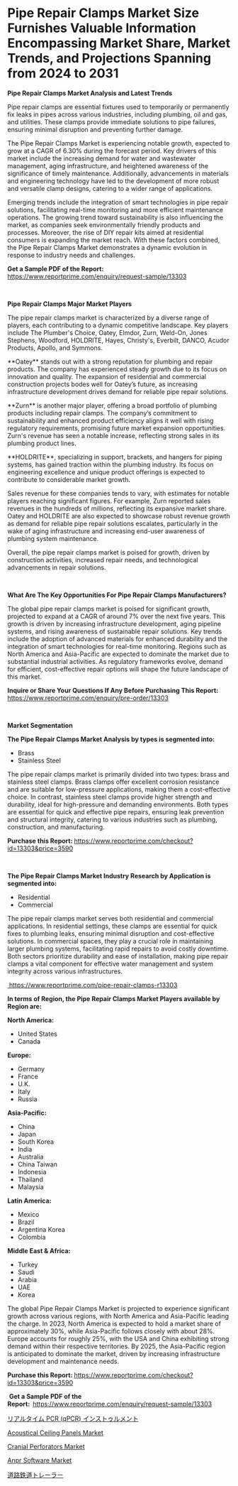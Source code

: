 <p><h1>Pipe Repair Clamps Market Size Furnishes Valuable Information Encompassing Market Share, Market Trends, and Projections Spanning from 2024 to 2031</h1></p><p><strong>Pipe Repair Clamps Market Analysis and Latest Trends</strong></p>
<p><p>Pipe repair clamps are essential fixtures used to temporarily or permanently fix leaks in pipes across various industries, including plumbing, oil and gas, and utilities. These clamps provide immediate solutions to pipe failures, ensuring minimal disruption and preventing further damage. </p><p>The Pipe Repair Clamps Market is experiencing notable growth, expected to grow at a CAGR of 6.30% during the forecast period. Key drivers of this market include the increasing demand for water and wastewater management, aging infrastructure, and heightened awareness of the significance of timely maintenance. Additionally, advancements in materials and engineering technology have led to the development of more robust and versatile clamp designs, catering to a wider range of applications.</p><p>Emerging trends include the integration of smart technologies in pipe repair solutions, facilitating real-time monitoring and more efficient maintenance operations. The growing trend toward sustainability is also influencing the market, as companies seek environmentally friendly products and processes. Moreover, the rise of DIY repair kits aimed at residential consumers is expanding the market reach. With these factors combined, the Pipe Repair Clamps Market demonstrates a dynamic evolution in response to industry needs and challenges.</p></p>
<p><strong>Get a Sample PDF of the Report:&nbsp;</strong> <a href="https://www.reportprime.com/enquiry/request-sample/13303">https://www.reportprime.com/enquiry/request-sample/13303</a></p>
<p>&nbsp;</p>
<p><strong>Pipe Repair Clamps Major Market Players</strong></p>
<p><p>The pipe repair clamps market is characterized by a diverse range of players, each contributing to a dynamic competitive landscape. Key players include The Plumber's Choice, Oatey, Elmdor, Zurn, Weld-On, Jones Stephens, Woodford, HOLDRITE, Hayes, Christy's, Everbilt, DANCO, Acudor Products, Apollo, and Symmons. </p><p>**Oatey** stands out with a strong reputation for plumbing and repair products. The company has experienced steady growth due to its focus on innovation and quality. The expansion of residential and commercial construction projects bodes well for Oatey’s future, as increasing infrastructure development drives demand for reliable pipe repair solutions.</p><p>**Zurn** is another major player, offering a broad portfolio of plumbing products including repair clamps. The company’s commitment to sustainability and enhanced product efficiency aligns it well with rising regulatory requirements, promising future market expansion opportunities. Zurn's revenue has seen a notable increase, reflecting strong sales in its plumbing product lines.</p><p>**HOLDRITE**, specializing in support, brackets, and hangers for piping systems, has gained traction within the plumbing industry. Its focus on engineering excellence and unique product offerings is expected to contribute to considerable market growth.</p><p>Sales revenue for these companies tends to vary, with estimates for notable players reaching significant figures. For example, Zurn reported sales revenues in the hundreds of millions, reflecting its expansive market share. Oatey and HOLDRITE are also expected to showcase robust revenue growth as demand for reliable pipe repair solutions escalates, particularly in the wake of aging infrastructure and increasing end-user awareness of plumbing system maintenance. </p><p>Overall, the pipe repair clamps market is poised for growth, driven by construction activities, increased repair needs, and technological advancements in repair solutions.</p></p>
<p>&nbsp;</p>
<p><strong>What Are The Key Opportunities For Pipe Repair Clamps Manufacturers?</strong></p>
<p><p>The global pipe repair clamps market is poised for significant growth, projected to expand at a CAGR of around 7% over the next five years. This growth is driven by increasing infrastructure development, aging pipeline systems, and rising awareness of sustainable repair solutions. Key trends include the adoption of advanced materials for enhanced durability and the integration of smart technologies for real-time monitoring. Regions such as North America and Asia-Pacific are expected to dominate the market due to substantial industrial activities. As regulatory frameworks evolve, demand for efficient, cost-effective repair options will shape the future landscape of this market.</p></p>
<p><strong>Inquire or Share Your Questions If Any Before Purchasing This Report:</strong> <a href="https://www.reportprime.com/enquiry/pre-order/13303">https://www.reportprime.com/enquiry/pre-order/13303</a></p>
<p>&nbsp;</p>
<p><strong>Market Segmentation</strong></p>
<p><strong>The Pipe Repair Clamps Market Analysis by types is segmented into:</strong></p>
<p><ul><li>Brass</li><li>Stainless Steel</li></ul></p>
<p><p>The pipe repair clamps market is primarily divided into two types: brass and stainless steel clamps. Brass clamps offer excellent corrosion resistance and are suitable for low-pressure applications, making them a cost-effective choice. In contrast, stainless steel clamps provide higher strength and durability, ideal for high-pressure and demanding environments. Both types are essential for quick and effective pipe repairs, ensuring leak prevention and structural integrity, catering to various industries such as plumbing, construction, and manufacturing.</p></p>
<p><strong>Purchase this Report:&nbsp;</strong><a href="https://www.reportprime.com/checkout?id=13303&price=3590">https://www.reportprime.com/checkout?id=13303&price=3590</a></p>
<p>&nbsp;</p>
<p><strong>The Pipe Repair Clamps Market Industry Research by Application is segmented into:</strong></p>
<p><ul><li>Residential</li><li>Commercial</li></ul></p>
<p><p>The pipe repair clamps market serves both residential and commercial applications. In residential settings, these clamps are essential for quick fixes to plumbing leaks, ensuring minimal disruption and cost-effective solutions. In commercial spaces, they play a crucial role in maintaining larger plumbing systems, facilitating rapid repairs to avoid costly downtime. Both sectors prioritize durability and ease of installation, making pipe repair clamps a vital component for effective water management and system integrity across various infrastructures.</p></p>
<p><a href="https://www.reportprime.com/pipe-repair-clamps-r13303">&nbsp;https://www.reportprime.com/pipe-repair-clamps-r13303</a></p>
<p><strong>In terms of Region, the Pipe Repair Clamps Market Players available by Region are:</strong></p>
<p>
    <p> <strong> North America: </strong>
        <ul>
            <li>United States</li>
            <li>Canada</li>
        </ul>
        </p> 
    <p> <strong> Europe: </strong>
        <ul>
            <li>Germany</li>
            <li>France</li>
            <li>U.K.</li>
            <li>Italy</li>
            <li>Russia</li>
        </ul>
        </p> 
    <p> <strong> Asia-Pacific: </strong>
        <ul>
            <li>China</li>
            <li>Japan</li>
            <li>South Korea</li>
            <li>India</li>
            <li>Australia</li>
            <li>China Taiwan</li>
            <li>Indonesia</li>
            <li>Thailand</li>
            <li>Malaysia</li>
        </ul>
        </p> 
    <p> <strong> Latin America: </strong>
        <ul>
            <li>Mexico</li>
            <li>Brazil</li>
            <li>Argentina Korea</li>
            <li>Colombia</li>
        </ul>
        </p> 
    <p> <strong> Middle East & Africa: </strong>
        <ul>
            <li>Turkey</li>
            <li>Saudi</li>
            <li>Arabia</li>
            <li>UAE</li>
            <li>Korea</li>
        </ul>
    </p>
    </p>
<p><p>The global Pipe Repair Clamps Market is projected to experience significant growth across various regions, with North America and Asia-Pacific leading the charge. In 2023, North America is expected to hold a market share of approximately 30%, while Asia-Pacific follows closely with about 28%. Europe accounts for roughly 25%, with the USA and China exhibiting strong demand within their respective territories. By 2025, the Asia-Pacific region is anticipated to dominate the market, driven by increasing infrastructure development and maintenance needs.</p></p>
<p><strong>Purchase this Report: </strong><a href="https://www.reportprime.com/checkout?id=13303&price=3590">https://www.reportprime.com/checkout?id=13303&price=3590</a></p>
<p>&nbsp;<strong>Get a Sample PDF of the Report:&nbsp;&nbsp;</strong><a href="https://www.reportprime.com/enquiry/request-sample/13303">https://www.reportprime.com/enquiry/request-sample/13303</a></p>
<p><strong></strong></p>
<p><p><a href="https://medium.com/@jolyongue8huy/real-time-pcr-qpcr-instruments-market-%E3%81%AF-%E3%82%B3%E3%82%B9%E3%83%88%E7%AE%A1%E7%90%86%E3%81%A8%E5%8A%B9%E7%8E%87%E5%90%91%E4%B8%8A%E3%82%92%E5%84%AA%E5%85%88%E3%81%97%E3%81%BE%E3%81%99-%E3%81%95%E3%82%89%E3%81%AB-%E5%A0%B1%E5%91%8A%E6%9B%B8%E3%81%AF%E5%B8%82%E5%A0%B4%E3%81%AE%E9%9C%80%E8%A6%81%E9%9D%A2%E3%81%A8%E4%BE%9B%E7%B5%A6%E9%9D%A2%E3%81%AE%E4%B8%A1%E6%96%B9%E3%82%92%E3%82%AB%E3%83%90%E3%83%BC%E3%81%97%E3%81%A6%E3%81%84%E3%81%BE%E3%81%99-real-2857e6b8fec9">リアルタイム PCR (qPCR) インストゥルメント</a></p><p><a href="https://issuu.com/reportprime-2/docs/acoustical-ceiling-panels-market-si_bcaa1e691e5998">Acoustical Ceiling Panels Market</a></p><p><a href="https://github.com/MelgarBasny/Market-Research-Report-List-1/blob/main/cranial-perforators-market.md">Cranial Perforators Market</a></p><p><a href="https://www.linkedin.com/pulse/global-perspectives-anpr-software-market-trends-forecast-2024-wd4yf?trackingId=yS28F2%2F4Swybhls7SZW%2FRQ%3D%3D">Anpr Software Market</a></p><p><a href="https://medium.com/@jolyongue8huy/road-rail-trailers-market-%E3%81%AF-%E3%82%B3%E3%82%B9%E3%83%88%E7%AE%A1%E7%90%86%E3%81%A8%E5%8A%B9%E7%8E%87%E5%90%91%E4%B8%8A%E3%82%92%E5%84%AA%E5%85%88%E3%81%97%E3%81%BE%E3%81%99-%E3%81%95%E3%82%89%E3%81%AB-%E5%A0%B1%E5%91%8A%E6%9B%B8%E3%81%AF%E5%B8%82%E5%A0%B4%E3%81%AE%E9%9C%80%E8%A6%81%E9%9D%A2%E3%81%A8%E4%BE%9B%E7%B5%A6%E9%9D%A2%E3%81%AE%E4%B8%A1%E6%96%B9%E3%82%92%E3%82%AB%E3%83%90%E3%83%BC%E3%81%97%E3%81%A6%E3%81%84%E3%81%BE%E3%81%99-road-rail-trailers-4851bd1fd5e3">道路鉄道トレーラー</a></p></p>